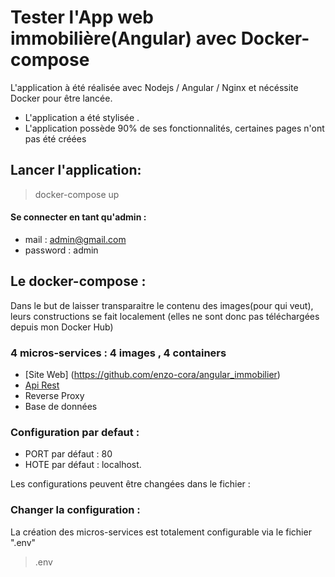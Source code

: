 # Tester l'App web immobilière(Angular) avec Docker-compose 
L'application à été réalisée avec Nodejs / Angular / Nginx et nécéssite Docker pour être lancée.
* L'application a été stylisée . 
* L'application possède 90% de ses fonctionnalités, certaines pages n'ont pas été créées

## Lancer l'application: 
> docker-compose up 
#### Se connecter en tant qu'admin : 
* mail : admin@gmail.com
* password : admin

## Le docker-compose :
Dans le but de laisser transparaitre le contenu des images(pour qui veut), leurs constructions se fait localement (elles ne sont donc pas téléchargées depuis mon Docker Hub) 

### 4 micros-services : 4 images , 4 containers
- [Site Web] (https://github.com/enzo-cora/angular_immobilier)
- [Api Rest](https://github.com/enzo-cora/Api-rest-immobilier) 
- Reverse Proxy 
- Base de données 

### Configuration par defaut : 
* PORT par défaut : 80 
* HOTE par défaut : localhost.

Les configurations peuvent être changées dans le fichier : 

### Changer la configuration : 
La création des micros-services est totalement configurable via le fichier ".env" 
>.env






